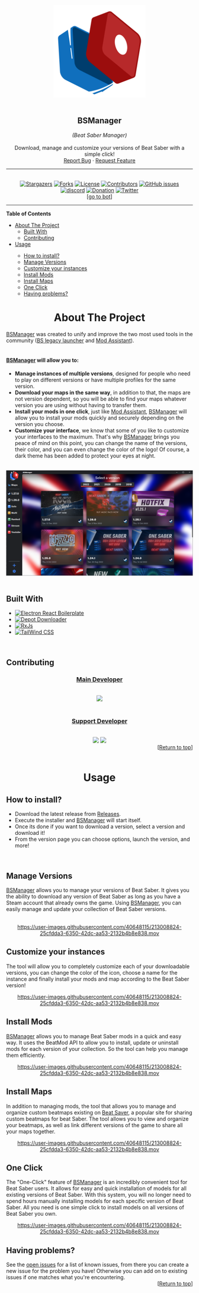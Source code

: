 <a name="readme-top"></a>

<!-- PROJECT SHIELDS -->
<!--
*** I'm using markdown "reference style" links for readability.
*** Reference links are enclosed in brackets [ ] instead of parentheses ( ).
*** See the bottom of this document for the declaration of the reference variables
*** for contributors-url, forks-url, etc. This is an optional, concise syntax you may use.
*** https://www.markdownguide.org/basic-syntax/#reference-style-links
-->


<!-- TITLE -->
<div align="center">
    <a href="https://github.com/Zagrios/bs-manager">
        <img src="resources/readme/icon.svg" alt="Logo" width="250" height="250">
    </a>
    <br><br>
    <h2><b>BSManager</b></h2>
    <i>(Beat Saber Manager)</i>
    <br><br>
    <span>
        Download, manage and customize your versions of Beat Saber with a simple click!
    </span>
    <br>
    <span>
        <a href="https://github.com/Zagrios/bs-manager/issues/new?assignees=Zagrios&labels=bug&template=bug_report.md&title=%5BBUG%5D">Report Bug</a> 
        ·
        <a href="https://github.com/Zagrios/bs-manager/issues/new?assignees=Zagrios&labels=enhancement&template=feature_request.md&title=%5BAME%5D">Request Feature</a>
    </span>
</div>

<!-- BADGES -->
---
<br>
<div align="center" >
    <a href="https://github.com/Zagrios/bs-manager/stargazers"><img src ="https://img.shields.io/github/stars/Zagrios/bs-manager?style=for-the-badge" alt="Stargazers"/></a>
    <a href="https://github.com/Zagrios/bs-manager/network/members"><img src ="https://img.shields.io/github/forks/Zagrios/bs-manager?style=for-the-badge" alt="Forks"/></a>
    <a href="https://github.com/Zagrios/bs-manager/blob/master/LICENSE"><img src ="https://img.shields.io/github/license/Zagrios/bs-manager?style=for-the-badge" alt="License"/></a>
    <a href="https://github.com/Zagrios/bs-manager/graphs/contributors"><img src ="https://img.shields.io/github/contributors/Zagrios/bs-manager?style=for-the-badge" alt="Contributors"/></a>
    <a href="https://github.com/Zagrios/bs-manager/issues"><img alt="GitHub issues" src="https://img.shields.io/github/issues/Zagrios/bs-manager?style=for-the-badge"></a>
    <br>
    <a href="https://discord.gg/uSqbHVpKdV"><img src ="https://img.shields.io/badge/-DISCORD-5865f2?style=for-the-badge&logo=discord&logoColor=ffffff" alt="discord"/></a>
    <a href="https://mee6.xyz/fr/m/bsmanager"><img src ="https://img.shields.io/badge/-🥰%20Support%20BSM-EC4546?style=for-the-badge" alt="Donation"/></a>
    <a href="https://discord.gg/uSqbHVpKdV"><img src ="https://img.shields.io/badge/-Twitter-F5F8FA?style=for-the-badge&logo=Twitter" alt="Twitter"/></a>
    <br>
    [<a href="#readme-bot">go to bot</a>]
</div>

---
<!-- TABLE OF CONTENTS -->
<b>Table of Contents</b>
<ul>
    <li>
        <a href="#about-the-project">About The Project</a>
        <ul>
            <li><a href="#built-with">Built With</a></li>
            <li><a href="#contributing">Contributing</a></li>
        </ul>
    </li>
    <li><a href="#usage">Usage</a></li>
    <ul>
        <li><a href="#how-to-install">How to install?</a></li>
        <li><a href="#manage-versions">Manage Versions</a></li>
        <li><a href="#customize-your-instances">Customize your instances</a></li>
        <li><a href="#install-mods">Install Mods</a></li>
        <li><a href="#install-maps">Install Maps</a></li>
        <li><a href="#one-click">One Click</a></li>
        <li><a href="#having-problems">Having problems?</a></li>
    </ul>
</ul>

<!-- ABOUT THE PROJECT -->
<div align="center">
    <h1> </h1>
    <h1><b>About The Project</b></h1>
</div>
<div>
    <a href="../../">BSManager</a> was created to unify and improve the two most used tools in the community (<a href="https://github.com/RiskiVR/BSLegacyLauncher">BS legacy launcher</a> and <a href="https://github.com/Assistant/ModAssistant">Mod Assistant</a>).
    <br><br>
    <h4><a href="../../">BSManager</a> will allow you to:</h4>
    <ul>
        <li><b>Manage instances of multiple versions</b>, designed for people who need to play on different versions or have multiple profiles for the same version.</li>
        <li><b>Download your maps in the same way</b>, in addition to that, the maps are not version dependent, so you will be able to find your maps whatever version you are using without having to transfer them.</li>
        <li><b>Install your mods in one click</b>, just like <a href="https://github.com/Assistant/ModAssistant">Mod Assistant</a>, <a href="../../">BSManager</a> will allow you to install your mods quickly and securely depending on the version you choose.</li>
        <li><b>Customize your interface</b>, we know that some of you like to customize your interfaces to the maximum. That's why <a href="../../">BSManager</a> brings you peace of mind on this point, you can change the name of the versions, their color, and you can even change the color of the logo! Of course, a dark theme has been added to protect your eyes at night.</li>
    </ul>
</div>
<br>
<div align="center">
    <img src="resources/readme/preview.png" alt="(WIP) home interface with multiple instance dl and steam & oculus.">
</div>
<br>

<!--BUILT WITH-->
<div>
    <h2><b>Built With</b></h2>
    <ul>
        <li>
            <a href="https://electron-react-boilerplate.js.org/"><img src="https://img.shields.io/badge/-Electron%20React%20Boilerplate-black?style=for-the-badge&logo=Electron" alt="Electron React Boilerplate"></a>
        </li>
        <li>
            <a href="https://github.com/SteamRE/DepotDownloader"><img src="https://img.shields.io/badge/-Depot%20Downloader-2a475e?style=for-the-badge&logo=steam" alt="Depot Downloader"></a>
        </li>
        <li>
            <a href="https://rxjs.dev/"><img src="https://img.shields.io/badge/-RxJs-purple?style=for-the-badge&logo=ReactiveX" alt="RxJs"></a>
        </li>
        <li>
            <a href="https://tailwindcss.com/"><img src="https://img.shields.io/badge/-Tailwind%20CSS-white?style=for-the-badge&logo=Tailwind%20CSS" alt="TailWind CSS"></a>
        </li>
    </ul>
</div>
<br>

<!--CONTRIBUTING-->
<div>
    <h2><b>Contributing</b></h2>
</div>

<div align="center">
    <h3><b><u>Main Developer</u></b></h3>
    <br>
    <a href="https://github.com/Zagrios"><img src="https://images.weserv.nl/?url=avatars.githubusercontent.com/u/40181755?v=4&h=150&w=150&fit=cover&mask=circle&maxage=7d"></a>
    <br><br>
    <h3><b><u>Support Developer</u></b></h3>
    <br>
    <a href="https://github.com/Iluhadesu"><img src="https://images.weserv.nl/?url=avatars.githubusercontent.com/u/92525749?v=4&h=150&w=150&fit=cover&mask=circle&maxage=7d"></a>
    <a href="https://github.com/GaetanGrd"><img src="https://images.weserv.nl/?url=avatars.githubusercontent.com/u/40648115?v=4&h=150&w=150&fit=cover&mask=circle&maxage=7d"></a>
</div>
<div align="right">
    [<a href="#readme-top">Return to top</a>]
</div>
<br>

<!--USAGE-->
<div align="center">
    <h1> </h1>
    <h1><b>Usage</b></h1>
</div>

<!--HOW TO INSTALL?-->
<div>
    <h2><b>How to install?</b></h2>
    <ul>
        <li>Download the latest release from <a href="https://github.com/Zagrios/bs-manager/releases">Releases</a>.</li>
        <li>Execute the installer and <a href="../..">BSManager</a> will start itself.</li>
        <li>Once its done if you want to download a version, select a version and download it! </li>
        <li>From the version page you can choose options, launch the version, and more!</li>
</div>
<br>

<!--MANAGE VERSIONS-->
<div>
    <h2><b>Manage Versions</b></h2>
    <span>
        <a href="../../">BSManager</a> allows you to manage your versions of Beat Saber. It gives you the ability to download any version of Beat Saber as long as you have a Steam account that already owns the game. Using <a href="../../">BSManager</a>, you can easily manage and update your collection of Beat Saber versions.
    </span>
</div>
<br>
<div align="center">

https://user-images.githubusercontent.com/40648115/213008824-25cfdda3-6350-42dc-aa53-2132b4b8e838.mov
</div>

<!--CUSTOM UR INSTANCES-->
<div>
    <h2><b>Customize your instances</b></h2>
    <span>
        The tool will allow you to completely customize each of your downloadable versions, you can change the color of the icon, choose a name for the instance and finally install your mods and map according to the Beat Saber version! 
    </span>
</div>
<div align="center">

https://user-images.githubusercontent.com/40648115/213008824-25cfdda3-6350-42dc-aa53-2132b4b8e838.mov
</div>

<!--INSTALL MODS-->
<div>
    <h2><b>Install Mods</b></h2>
    <span>
        <a href="../../">BSManager</a> allows you to manage Beat Saber mods in a quick and easy way. It uses the BeatMod API to allow you to install, update or uninstall mods for each version of your collection. So the tool can help you manage them efficiently.
    </span>
</div>

<div align="center">

https://user-images.githubusercontent.com/40648115/213008824-25cfdda3-6350-42dc-aa53-2132b4b8e838.mov
</div>

<!--INSTALL MAPS-->
<div>
    <h2><b>Install Maps</b></h2>
    <span>
        In addition to managing mods, the tool that allows you to manage and organize custom beatmaps existing on <a href="https://beatsaver.com">Beat Saver</a>, a popular site for sharing custom beatmaps for beat Saber. The tool allows you to view and organize your beatmaps, as well as link different versions of the game to share all your maps together. 
    </span>
</div>
<div align="center">

https://user-images.githubusercontent.com/40648115/213008824-25cfdda3-6350-42dc-aa53-2132b4b8e838.mov
</div>

<!--ONE CLICK-->
<div>
    <h2><b>One Click</b></h2>
    <span>
        The "One-Click" feature of <a href="../../">BSManager</a> is an incredibly convenient tool for Beat Saber users. It allows for easy and quick installation of models for all existing versions of Beat Saber. With this system, you will no longer need to spend hours manually installing models for each specific version of Beat Saber. All you need is one simple click to install models on all versions of Beat Saber you own.
    </span>
</div>
<div align="center">

https://user-images.githubusercontent.com/40648115/213008824-25cfdda3-6350-42dc-aa53-2132b4b8e838.mov
</div>

<!--HAVING PROBLEMS?-->
<div>
    <h2><b>Having problems?</b></h2>
    <span>
        See the <a href="https://github.com/Zagrios/bs-manager/issues">open issues</a> for a list of known issues, from there you can create a new issue for the problem you have!  
        Otherwise you can add on to existing issues if one matches what you're encountering.
    </span>
<div align="right">
    [<a href="#readme-top">Return to top</a>]
</div>

<h1> </h1>
<a name="readme-bot"></a>

